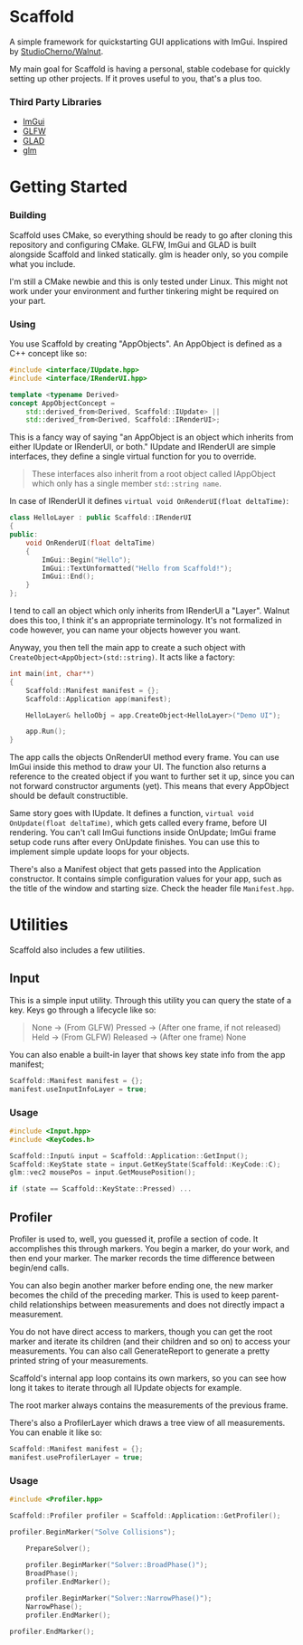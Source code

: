 # Scaffold
A simple framework for quickstarting GUI applications with ImGui. Inspired by [StudioCherno/Walnut](https://github.com/StudioCherno/Walnut). 

My main goal for Scaffold is having a personal, stable codebase for quickly setting up other projects. If it proves useful to you, that's a plus too.

### Third Party Libraries
- [ImGui](https://github.com/ocornut/imgui)
- [GLFW](https://github.com/glfw/glfw)
- [GLAD](https://github.com/Dav1dde/glad)
- [glm](https://github.com/g-truc/glm)

# Getting Started
### Building
Scaffold uses CMake, so everything should be ready to go after cloning this repository and configuring CMake. GLFW, ImGui and GLAD is built alongside Scaffold and linked statically. glm is header only, so you compile what you include.

I'm still a CMake newbie and this is only tested under Linux. This might not work under your environment and further tinkering might be required on your part.

### Using
You use Scaffold by creating "AppObjects". An AppObject is defined as a C++ concept like so:

```cpp
#include <interface/IUpdate.hpp>
#include <interface/IRenderUI.hpp>

template <typename Derived>
concept AppObjectConcept =
    std::derived_from<Derived, Scaffold::IUpdate> ||
    std::derived_from<Derived, Scaffold::IRenderUI>;
```

This is a fancy way of saying "an AppObject is an object which inherits from either IUpdate or IRenderUI, or both." IUpdate and IRenderUI are simple interfaces, they define a single virtual function for you to override. 

> These interfaces also inherit from a root object called IAppObject which only has a single member `std::string name`.

In case of IRenderUI it defines `virtual void OnRenderUI(float deltaTime)`:

```cpp
class HelloLayer : public Scaffold::IRenderUI
{
public:
    void OnRenderUI(float deltaTime)
    {
        ImGui::Begin("Hello");
        ImGui::TextUnformatted("Hello from Scaffold!");
        ImGui::End();
    }
};

```

I tend to call an object which only inherits from IRenderUI a "Layer". Walnut does this too, I think it's an appropriate terminology. It's not formalized in code however, you can name your objects however you want.

Anyway, you then tell the main app to create a such object with `CreateObject<AppObject>(std::string)`. It acts like a factory:

```cpp
int main(int, char**)
{
    Scaffold::Manifest manifest = {};
    Scaffold::Application app(manifest);

    HelloLayer& helloObj = app.CreateObject<HelloLayer>("Demo UI");

    app.Run();
}
```

The app calls the objects OnRenderUI method every frame. You can use ImGui inside this method to draw your UI. The function also returns a reference to the created object if you want to further set it up, since you can not forward constructor arguments (yet). This means that every AppObject should be default constructible.

Same story goes with IUpdate. It defines a function, `virtual void OnUpdate(float deltaTime)`, which gets called every frame, before UI rendering. You can't call ImGui functions inside OnUpdate; ImGui frame setup code runs after every OnUpdate finishes. You can use this to implement simple update loops for your objects.

There's also a Manifest object that gets passed into the Application constructor. It contains simple configuration values for your app, such as the title of the window and starting size. Check the header file `Manifest.hpp`.

# Utilities
Scaffold also includes a few utilities. 

## Input
This is a simple input utility. Through this utility you can query the state of a key. Keys go through a lifecycle like so:

> None -> (From GLFW) Pressed -> (After one frame, if not released) Held -> (From GLFW) Released -> (After one frame) None

You can also enable a built-in layer that shows key state info from the app manifest;

```cpp
Scaffold::Manifest manifest = {};
manifest.useInputInfoLayer = true;
```

### Usage
```cpp
#include <Input.hpp>
#include <KeyCodes.h>

Scaffold::Input& input = Scaffold::Application::GetInput();
Scaffold::KeyState state = input.GetKeyState(Scaffold::KeyCode::C);
glm::vec2 mousePos = input.GetMousePosition();

if (state == Scaffold::KeyState::Pressed) ...
```

## Profiler
Profiler is used to, well, you guessed it, profile a section of code. It accomplishes this through markers. You begin a marker, do your work, and then end your marker. The marker records the time difference between begin/end calls.

You can also begin another marker before ending one, the new marker becomes the child of the preceding marker. This is used to keep parent-child relationships between measurements and does not directly impact a measurement.

You do not have direct access to markers, though you can get the root marker and iterate its children (and their children and so on) to access your measurements. You can also call GenerateReport to generate a pretty printed string of your measurements.

Scaffold's internal app loop contains its own markers, so you can see how long it takes to iterate through all IUpdate objects for example.

The root marker always contains the measurements of the previous frame.

There's also a ProfilerLayer which draws a tree view of all measurements. You can enable it like so:
```cpp
Scaffold::Manifest manifest = {};
manifest.useProfilerLayer = true;
```

### Usage
```cpp
#include <Profiler.hpp>

Scaffold::Profiler profiler = Scaffold::Application::GetProfiler();

profiler.BeginMarker("Solve Collisions");

    PrepareSolver();
    
    profiler.BeginMarker("Solver::BroadPhase()");
    BroadPhase();
    profiler.EndMarker();

    profiler.BeginMarker("Solver::NarrowPhase()");
    NarrowPhase();
    profiler.EndMarker();

profiler.EndMarker();
```